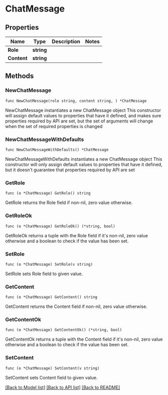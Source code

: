 # ChatMessage

## Properties

Name | Type | Description | Notes
------------ | ------------- | ------------- | -------------
**Role** | **string** |  | 
**Content** | **string** |  | 

## Methods

### NewChatMessage

`func NewChatMessage(role string, content string, ) *ChatMessage`

NewChatMessage instantiates a new ChatMessage object
This constructor will assign default values to properties that have it defined,
and makes sure properties required by API are set, but the set of arguments
will change when the set of required properties is changed

### NewChatMessageWithDefaults

`func NewChatMessageWithDefaults() *ChatMessage`

NewChatMessageWithDefaults instantiates a new ChatMessage object
This constructor will only assign default values to properties that have it defined,
but it doesn't guarantee that properties required by API are set

### GetRole

`func (o *ChatMessage) GetRole() string`

GetRole returns the Role field if non-nil, zero value otherwise.

### GetRoleOk

`func (o *ChatMessage) GetRoleOk() (*string, bool)`

GetRoleOk returns a tuple with the Role field if it's non-nil, zero value otherwise
and a boolean to check if the value has been set.

### SetRole

`func (o *ChatMessage) SetRole(v string)`

SetRole sets Role field to given value.


### GetContent

`func (o *ChatMessage) GetContent() string`

GetContent returns the Content field if non-nil, zero value otherwise.

### GetContentOk

`func (o *ChatMessage) GetContentOk() (*string, bool)`

GetContentOk returns a tuple with the Content field if it's non-nil, zero value otherwise
and a boolean to check if the value has been set.

### SetContent

`func (o *ChatMessage) SetContent(v string)`

SetContent sets Content field to given value.



[[Back to Model list]](../README.md#documentation-for-models) [[Back to API list]](../README.md#documentation-for-api-endpoints) [[Back to README]](../README.md)


